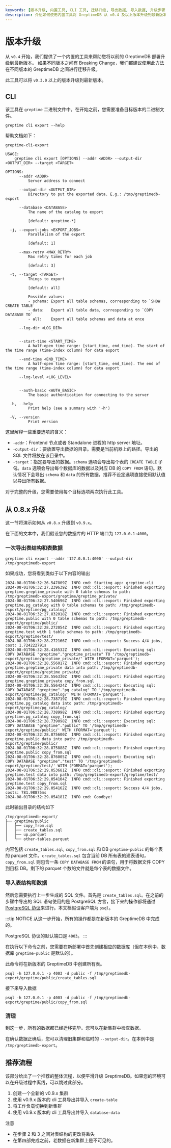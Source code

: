 ```yaml
---
keywords: [版本升级, 内置工具, CLI 工具, 迁移升级, 导出数据, 导入数据, 升级步骤, 数据库升级]
description: 介绍如何使用内置工具将 GreptimeDB 从 v0.4 及以上版本升级到最新版本，包括 CLI 工具的使用和具体步骤。
---
```


# 版本升级

从 `v0.4` 开始，我们提供了一个内置的工具来帮助您将以前的 GreptimeDB 部署升级到最新版本。
如果不同版本之间有 Breaking Change，我们都建议使用此方法在不同版本的 GreptimeDB 之间进行迁移升级。

此工具可以将 `v0.3.0` 以上的版本升级到最新版本。

## CLI

该工具在 `greptime` 二进制文件中。在开始之前，您需要准备目标版本的二进制文件。

```shell
greptime cli export --help
```

帮助文档如下：

```shell
greptime-cli-export 

USAGE:
    greptime cli export [OPTIONS] --addr <ADDR> --output-dir <OUTPUT_DIR> --target <TARGET>

OPTIONS:
      --addr <ADDR>
          Server address to connect

      --output-dir <OUTPUT_DIR>
          Directory to put the exported data. E.g.: /tmp/greptimedb-export

      --database <DATABASE>
          The name of the catalog to export
          
          [default: greptime-*]

  -j, --export-jobs <EXPORT_JOBS>
          Parallelism of the export
          
          [default: 1]

      --max-retry <MAX_RETRY>
          Max retry times for each job
          
          [default: 3]

  -t, --target <TARGET>
          Things to export
          
          [default: all]

          Possible values:
          - schema: Export all table schemas, corresponding to `SHOW CREATE TABLE`
          - data:   Export all table data, corresponding to `COPY DATABASE TO`
          - all:    Export all table schemas and data at once

      --log-dir <LOG_DIR>
          

      --start-time <START_TIME>
          A half-open time range: [start_time, end_time). The start of the time range (time-index column) for data export

      --end-time <END_TIME>
          A half-open time range: [start_time, end_time). The end of the time range (time-index column) for data export

      --log-level <LOG_LEVEL>
          

      --auth-basic <AUTH_BASIC>
          The basic authentication for connecting to the server

  -h, --help
          Print help (see a summary with '-h')

  -V, --version
          Print version
```

这里解释一些重要选项的含义：

- `-addr`：Frontend 节点或者 Standalone 进程的 http server 地址。
- `-output-dir`：要放置导出数据的目录。需要是当前机器上的路径。导出的 SQL 文件将放在该目录中。
- `-target`：指定要导出的数据。`schema` 选项会导出每个表的 `CREATE TABLE` 子句。`data` 选项会导出每个数据库的数据以及对应 DB 的 `COPY FROM` 语句。默认情况下会导出 `schema` 和 `data` 的所有数据，推荐不设定选项直接使用默认值以导出所有数据。

对于完整的升级，您需要使用每个目标选项两次执行此工具。

## 从 0.8.x 升级

这一节将演示如何从 `v0.8.x` 升级到 `v0.9.x`。

在下面的文本中，我们假设您的数据库的 HTTP 端口为 `127.0.0.1:4000`。

### 一次导出表结构和表数据

```shell
greptime cli export --addr '127.0.0.1:4000' --output-dir /tmp/greptimedb-export
```

如果成功，您将看到类似于以下内容的输出

```log
2024-08-01T06:32:26.547809Z  INFO cmd: Starting app: greptime-cli
2024-08-01T06:32:27.239639Z  INFO cmd::cli::export: Finished exporting greptime.greptime_private with 0 table schemas to path: /tmp/greptimedb-export/greptime/greptime_private/
2024-08-01T06:32:27.540696Z  INFO cmd::cli::export: Finished exporting greptime.pg_catalog with 0 table schemas to path: /tmp/greptimedb-export/greptime/pg_catalog/
2024-08-01T06:32:27.832018Z  INFO cmd::cli::export: Finished exporting greptime.public with 0 table schemas to path: /tmp/greptimedb-export/greptime/public/
2024-08-01T06:32:28.272054Z  INFO cmd::cli::export: Finished exporting greptime.test with 1 table schemas to path: /tmp/greptimedb-export/greptime/test/
2024-08-01T06:32:28.272166Z  INFO cmd::cli::export: Success 4/4 jobs, cost: 1.724222791s
2024-08-01T06:32:28.416532Z  INFO cmd::cli::export: Executing sql: COPY DATABASE "greptime"."greptime_private" TO '/tmp/greptimedb-export/greptime/greptime_private/' WITH (FORMAT='parquet');
2024-08-01T06:32:28.556017Z  INFO cmd::cli::export: Finished exporting greptime.greptime_private data into path: /tmp/greptimedb-export/greptime/greptime_private/
2024-08-01T06:32:28.556330Z  INFO cmd::cli::export: Finished exporting greptime.greptime_private copy_from.sql
2024-08-01T06:32:28.556424Z  INFO cmd::cli::export: Executing sql: COPY DATABASE "greptime"."pg_catalog" TO '/tmp/greptimedb-export/greptime/pg_catalog/' WITH (FORMAT='parquet');
2024-08-01T06:32:28.738719Z  INFO cmd::cli::export: Finished exporting greptime.pg_catalog data into path: /tmp/greptimedb-export/greptime/pg_catalog/
2024-08-01T06:32:28.738998Z  INFO cmd::cli::export: Finished exporting greptime.pg_catalog copy_from.sql
2024-08-01T06:32:28.739098Z  INFO cmd::cli::export: Executing sql: COPY DATABASE "greptime"."public" TO '/tmp/greptimedb-export/greptime/public/' WITH (FORMAT='parquet');
2024-08-01T06:32:28.875600Z  INFO cmd::cli::export: Finished exporting greptime.public data into path: /tmp/greptimedb-export/greptime/public/
2024-08-01T06:32:28.875888Z  INFO cmd::cli::export: Finished exporting greptime.public copy_from.sql
2024-08-01T06:32:28.876005Z  INFO cmd::cli::export: Executing sql: COPY DATABASE "greptime"."test" TO '/tmp/greptimedb-export/greptime/test/' WITH (FORMAT='parquet');
2024-08-01T06:32:29.053681Z  INFO cmd::cli::export: Finished exporting greptime.test data into path: /tmp/greptimedb-export/greptime/test/
2024-08-01T06:32:29.054104Z  INFO cmd::cli::export: Finished exporting greptime.test copy_from.sql
2024-08-01T06:32:29.054162Z  INFO cmd::cli::export: Success 4/4 jobs, costs: 781.98875ms
2024-08-01T06:32:29.054181Z  INFO cmd: Goodbye!

```

此时输出目录的结构如下

```plaintext
/tmp/greptimedb-export/
├── greptime/public
│   ├── copy_from.sql
│   ├── create_tables.sql
│   ├── up.parquet
│   └── other-tables.parquet
```

内容包括 `create_tables.sql`, `copy_from.sql` 和 DB `greptime-public` 的每个表的 parquet 文件。`create_tables.sql` 包含当前 DB 所有表的建表语句，`copy_from.sql` 则包含一条 `COPY DATABASE FROM` 的语句，用于将数据文件 COPY 到目标 DB。剩下的 parquet 个数的文件就是每个表的数据文件。

### 导入表结构和数据

然后您需要执行上一步生成的 SQL 文件。首先是 `create_tables.sql`。在之前的步骤中导出的 SQL 语句使用的是 PostgreSQL 方言，接下来的操作都将通过 [PostgreSQL 协议](/user-guide/protocols/postgresql.md)来进行。本文档假设客户端为 `psql`。

:::tip NOTICE
从这一步开始，所有的操作都是在新版本的 GreptimeDB 中完成的。

PostgreSQL 协议的默认端口是 `4003`。
:::

在执行以下命令之前，您需要在新部署中首先创建相应的数据库（但在本例中，数据库 `greptime-public` 是默认的）。

此命令将在新版本的 GreptimeDB 中创建所有表。

```shell
psql -h 127.0.0.1 -p 4003 -d public -f /tmp/greptimedb-export/greptime/public/create_tables.sql
```

接下来导入数据

```shell
psql -h 127.0.0.1 -p 4003 -d public -f /tmp/greptimedb-export/greptime/public/copy_from.sql
```

### 清理

到这一步，所有的数据都已经迁移完毕。您可以在新集群中检查数据。

在确认数据正确后，您可以清理旧集群和临时的 `--output-dir`。在本例中是 `/tmp/greptimedb-export`。

## 推荐流程

该部分给出了一个推荐的整体流程，以便平滑升级 GreptimeDB。如果您的环境可以在升级过程中离线，可以跳过此部分。

1. 创建一个全新的 v0.9.x 集群 
2. 使用 v0.9.x 版本的 cli 工具导出并导入 `create-table`
3. 将工作负载切换到新集群
4. 使用 v0.9.x 版本的 cli 工具导出并导入 `database-data`

注意

- 在步骤 2 和 3 之间对表结构的更改将丢失
- 在第四部完成之前，老数据在新集群上是不可见的。
